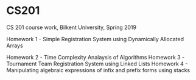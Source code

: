 # CS201
CS 201 course work, Bilkent University, Spring 2019 

Homework 1 - Simple Registration System using Dynamically Allocated Arrays
<p> Homework 2 - Time Complexity Analaysis of Algorithms 
Homework 3 - Tournament Team Registration System using Linked Lists
Homework 4 - Manipulating algebraic expressions of infix and prefix forms using stacks
